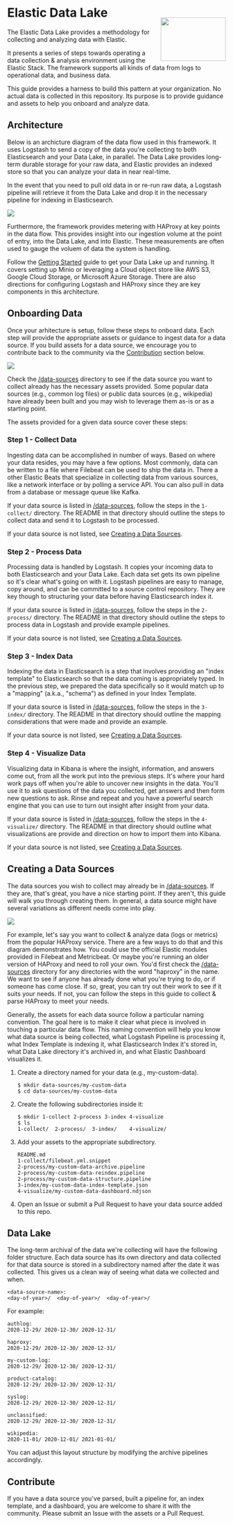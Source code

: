 # Elastic Data Lake

<img src="images/elk-data-lake.png" align="right" height="100" width="150" style="margin-top: -25px;" />

The Elastic Data Lake provides a methodology for collecting and
analyzing data with Elastic.

It presents a series of steps towards operating a data collection
& analysis environment using the Elastic Stack.  The framework
supports all kinds of data from logs to operational data, and
business data.

This guide provides a harness to build this pattern at your
organization.  No actual data is collected in this repository.  Its
purpose is to provide guidance and assets to help you onboard and
analyze data.

## Architecture

Below is an archicture diagram of the data flow used in this
framework.  It uses Logstash to send a copy of the data you're
collecting to both Elasticsearch and your Data Lake, in parallel.
The Data Lake provides long-term durable storage for your raw data,
and Elastic provides an indexed store so that you can analyze your
data in near real-time.

In the event that you need to pull old data in or re-run raw data,
a Logstash pipeline will retrieve it from the Data Lake and drop
it in the necessary pipeline for indexing in Elasticsearch.

![](images/architecture.png)

Furthermore, the framework provides metering with HAProxy at key
points in the data flow.  This provides insight into our ingestion
volume at the point of entry, into the Data Lake, and into Elastic.
These measurements are often used to gauge the voluem of data the
system is handling.

Follow the [Getting Started](/getting-started) guide to get your
Data Lake up and running.  It covers setting up Minio or leveraging
a Cloud object store like AWS S3, Google Cloud Storage, or Microsoft
Azure Storage.  There are also directions for configuring Logstash
and HAProxy since they are key components in this architecture.

## Onboarding Data

Once your arhitecture is setup, follow these steps to onboard data.
Each step will provide the appropriate assets or guidance to ingest
data for a data source.  If you build assets for a data source, we
encourage you to contribute back to the community via the
[Contribution](#contribute) section below.

![](images/onboarding-data.png)

Check the [/data-sources](/data-sources) directory to see if the
data source you want to collect already has the necessary assets
provided.  Some popular data sources (e.g., common log files) or
public data sources (e.g., wikipedia) have already been built and
you may wish to leverage them as-is or as a starting point.

The assets provided for a given data source cover these steps:

### Step 1 - Collect Data

Ingesting data can be accomplished in number of ways.  Based on
where your data resides, you may have a few options.  Most commonly,
data can be written to a file where Filebeat can be used to ship
the data in.  There a other Elastic Beats that specialize in
collecting data from various sources, like a network interface or
by polling a service API.  You can also pull in data from a database
or message queue like Kafka.

If your data source is listed in [/data-sources](/data-sources),
follow the steps in the `1-collect/` directory.  The README in that
directory should outline the steps to collect data and send it to Logstash
to be processed.

If your data source is not listed, see [Creating a Data Sources](#creating-a-data-sources).

### Step 2 - Process Data

Processing data is handled by Logstash.  It copies your incoming
data to both Elasticsearch and your Data Lake.  Each
data set gets its own pipeline so it's clear what's going on with
it.  Logstash pipelines are easy to manage, copy around, and can
be committed to a source control repository.  They are key though
to structuring your data before having Elasticsearch index it.

If your data source is listed in [/data-sources](/data-sources),
follow the steps in the `2-process/` directory.  The README in that
directory should outline the steps to process data in Logstash
and provide example pipelines.

If your data source is not listed, see [Creating a Data Sources](#creating-a-data-sources).

### Step 3 - Index Data

Indexing the data in Elasticsearch is a step that involves providing
an "index template" to Elasticsearch so that the data coming is
appropriately typed.  In the previous step, we prepared the data 
specifically so it would match up to a "mapping" (a.k.a., "schema")
as defined in your Index Template.

If your data source is listed in [/data-sources](/data-sources),
follow the steps in the `3-index/` directory.  The README in that
directory should outline the mapping considerations that were made 
and provide an example.

If your data source is not listed, see [Creating a Data Sources](#creating-a-data-sources).

### Step 4 - Visualize Data

Visualizing data in Kibana is where the insight, information, and
answers come out, from all the work put into the previous steps.
It's where your hard work pays off when you're able to uncover new
insights in the data.  You'll use it to ask questions of the data
you collected, get answers and then form new questions to ask.
Rinse and repeat and you have a powerful search engine that you can
use to turn out insight after insight from your data.

If your data source is listed in [/data-sources](/data-sources),
follow the steps in the `4-visualize/` directory.  The README in that
directory should outline what visualizations are provide and direction
on how to import them into Kibana.

If your data source is not listed, see [Creating a Data Sources](#creating-a-data-sources).

## Creating a Data Sources

The data sources you wish to collect may already be in [/data-sources](/data-sources).
If they are, that's great, you have a nice starting point.  If they aren't,
this guide will walk you through creating them.  In general, a data source 
might have several variations as different needs come into play.

![](images/data-source-assets.png)

For example, let's say you want to collect & analyze data (logs or
metrics) from the popular HAProxy service.  There are a few ways
to do that and this diagram demonstrates how.  You could use the
official Elastic modules provided in Filebeat and Metricbeat.  Or
maybe you're running an older version of HAProxy and need to roll
your own.  You'd first check the [/data-sources](/data-sources)
directory for any directories with the word "haproxy" in the name.
We want to see if anyone has already done what you're trying to do,
or if someone has come close.  If so, great, you can try out their
work to see if it suits your needs.  If not, you can follow the
steps in this guide to collect & parse HAProxy to meet your needs.

Generally, the assets for each data source follow a particular
naming convention.  The goal here is to make it clear what piece
is involved in touching a particular data flow.  This naming
convention will help you know what data source is being collected,
what Logstash Pipeline is processing it, what Index Template is
indexing it, what Elasticsearch Index it's stored in, what Data
Lake directory it's archived in, and what Elastic Dashboard
visualizes it.

1. Create a directory named for your data (e.g., my-custom-data).

	```
	$ mkdir data-sources/my-custom-data
	$ cd data-sources/my-custom-data
	```

2. Create the following subdirectories inside it:

	```
	$ mkdir 1-collect 2-process 3-index 4-visualize
	$ ls
	1-collect/	2-process/	3-index/	4-visualize/
	```

3. Add your assets to the appropriate subdirectory.

	```
	README.md
	1-collect/filebeat.yml.snippet
	2-process/my-custom-data-archive.pipeline
	2-process/my-custom-data-reindex.pipeline
	2-process/my-custom-data-structure.pipeline
	3-index/my-custom-data-index-template.json
	4-visualize/my-custom-data-dashboard.ndjson
	```

4. Open an Issue or submit a Pull Request to have your data source added to this repo.

## Data Lake

The long-term archival of the data we're collecting will have the
following folder structure.  Each data source has its own directory
and data collected for that data source is stored in a subdirectory
named after the date it was collected.  This gives us a clean way
of seeing what data we collected and when.

```
<data-source-name>:
<day-of-year>/	<day-of-year>/	<day-of-year>/
```

For example:

```
authlog:
2020-12-29/	2020-12-30/	2020-12-31/

haproxy:
2020-12-29/	2020-12-30/	2020-12-31/

my-custom-log:
2020-12-29/	2020-12-30/	2020-12-31/

product-catalog:
2020-12-29/	2020-12-30/	2020-12-31/

syslog:
2020-12-29/	2020-12-30/	2020-12-31/

unclassified:
2020-12-29/	2020-12-30/	2020-12-31/

wikipedia:
2020-11-01/	2020-12-01/	2021-01-01/
```

You can adjust this layout structure by modifying the archive
pipelines accordingly.

## Contribute

If you have a data source you've parsed, built a pipeline for, an
index template, and a dashboard, you are welcome to share it with
the community.  Please submit an Issue with the assets or a Pull
Request.

